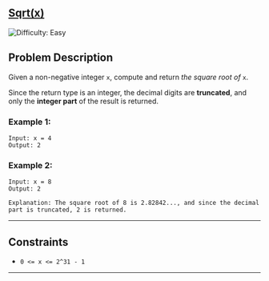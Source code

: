 <h2><a href="https://leetcode.com/problems/sqrtx/description/">Sqrt(x)</a></h2> 
<img src='https://img.shields.io/badge/Difficulty-Easy-brightgreen' alt='Difficulty: Easy' />



## Problem Description

Given a non-negative integer `x`, compute and return *the square root of* `x`.

Since the return type is an integer, the decimal digits are **truncated**, and only the **integer part** of the result is returned.

### Example 1:

```
Input: x = 4  
Output: 2
```

### Example 2:

```
Input: x = 8  
Output: 2

Explanation: The square root of 8 is 2.82842..., and since the decimal part is truncated, 2 is returned.
```

---

## Constraints

- `0 <= x <= 2^31 - 1`

---

